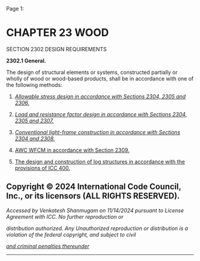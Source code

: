 Page 1:

# CHAPTER 23 WOOD

 SECTION 2302
 DESIGN REQUIREMENTS

**2302.1 General.**

The design of structural elements or systems, constructed partially or wholly of wood or wood-based products, shall be in
accordance with one of the following methods:

1. _[Allowable stress design in accordance with Sections 2304, 2305 and 2306.](http://codes.iccsafe.org/#VACC2021P1_Ch23_Sec2304)_

2. _[Load and resistance factor design in accordance with Sections 2304, 2305 and 2307.](http://codes.iccsafe.org/#VACC2021P1_Ch23_Sec2304)_

3. _[Conventional light-frame construction in accordance with Sections 2304 and 2308.](http://codes.iccsafe.org/#VACC2021P1_Ch23_Sec2304)_

4. [AWC WFCM in accordance with Section 2309.](http://codes.iccsafe.org/#VACC2021P1_Ch35_PromAWC_RefStdANSI_AWC_WFCM_2018)

5. [The design and construction of log structures in accordance with the provisions of ICC 400.](http://codes.iccsafe.org/#VACC2021P1_Ch35_PromICC_RefStdICC_400_17)


## Copyright © 2024 International Code Council, Inc., or its licensors (ALL RIGHTS RESERVED).

_Accessed by Venkatesh Shanmugam on 11/14/2024 pursuant to License Agreement with ICC. No further reproduction or_

_distribution authorized. Any Unauthorized reproduction or distribution is a violation of the federal copyright, and subject to civil_

_[and criminal penalties thereunder](http://codes.iccsafe.org/content/VACC2021P1/chapter-23-wood#VACC2021P1_Ch23_Sec2302)_


-----



